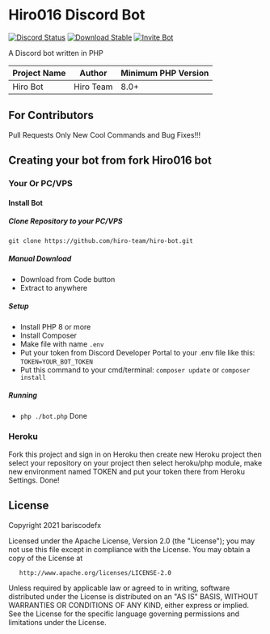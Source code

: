 # Hiro016 Discord Bot
[![Discord Status](https://img.shields.io/discord/1126745648407007374)](https://discord.gg/VqE5Csqkqu)
[![Download Stable](https://img.shields.io/badge/download-stable-success)](https://github.com/hiro-team/hiro-bot/releases/latest)
[![Invite Bot](https://img.shields.io/badge/invite-invite%20bot-success)](https://discord.com/api/oauth2/authorize?client_id=1074961668074905662&permissions=8&scope=bot)

A Discord bot written in PHP

|Project Name|Author|Minimum PHP Version|
|--|--|--|
|Hiro Bot|Hiro Team|8.0+|

## For Contributors
Pull Requests Only New Cool Commands and Bug Fixes!!!

## Creating your bot from fork Hiro016 bot
### Your Or PC/VPS
#### Install Bot
##### Clone Repository to your PC/VPS
```
git clone https://github.com/hiro-team/hiro-bot.git
```
##### Manual Download
- Download from Code button
- Extract to anywhere
##### Setup
- Install PHP 8 or more
- Install Composer
- Make file with name `.env`
- Put your token from Discord Developer Portal 
to your .env file like this: `TOKEN=YOUR_BOT_TOKEN`
- Put this command to your cmd/terminal: `composer update` or `composer install`
##### Running
- `php ./bot.php`
Done

### Heroku
Fork this project and sign in on Heroku then create new
Heroku project then select your repository on your project
then select heroku/php module, make new environment named TOKEN and
put your token there from Heroku Settings.
Done!

## License
Copyright 2021 bariscodefx

Licensed under the Apache License, Version 2.0 (the "License");
you may not use this file except in compliance with the License.
You may obtain a copy of the License at

       http://www.apache.org/licenses/LICENSE-2.0

Unless required by applicable law or agreed to in writing, software
distributed under the License is distributed on an "AS IS" BASIS,
WITHOUT WARRANTIES OR CONDITIONS OF ANY KIND, either express or implied.
See the License for the specific language governing permissions and
limitations under the License.
